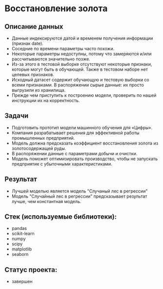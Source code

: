 # Восстановление золота

## Описание данных
+ Данные индексируются датой и временем получения информации (признак date). 
+ Соседние по времени параметры часто похожи. 
+ Некоторые параметры недоступны, потому что замеряются и/или рассчитываются значительно позже. 
+ Из-за этого в тестовой выборке отсутствуют некоторые признаки, которые могут быть в обучающей. Также в тестовом наборе нет целевых признаков. 
+ Исходный датасет содержит обучающую и тестовую выборки со всеми признаками. В распоряжении сырые данные: их просто выгрузили из хранилища. 
+ Прежде чем приступить к построению модели, проверить по нашей инструкции их на корректность.

## Задачи
+ Подготовить прототип модели машинного обучения для «Цифры». 
+ Компания разрабатывает решения для эффективной работы промышленных предприятий. 
+ Модель должна предсказать коэффициент восстановления золота из золотосодержащей руды. 
+ В распоряжении данные с параметрами добычи и очистки. 
+ Модель поможет оптимизировать производство, чтобы не запускать предприятие с убыточными характеристиками.

## Результат
+ Лучшей моделью является модель "Случаный лес в регрессии"
+ Модель "Случайный лес в регрессии" предсказывает результат лучше, чем константная модель.

## Стек (используемые библиотеки):
+ pandas
+ scikit-learn
+ numpy
+ scipy
+ matplotlib
+ seaborn

## Статус проекта: 
+ завершен
